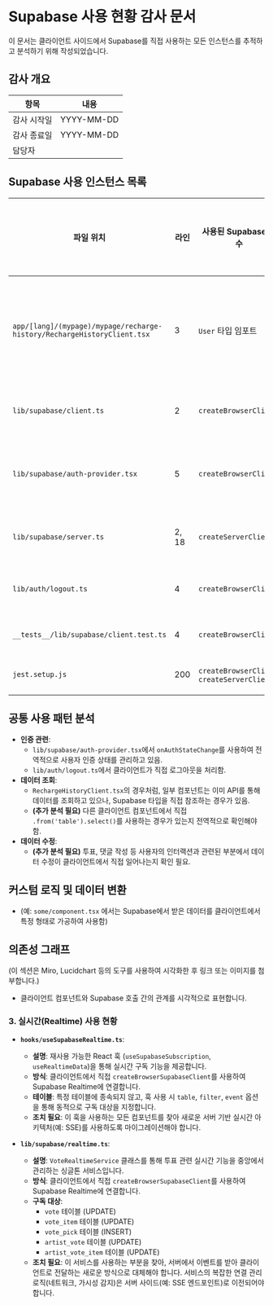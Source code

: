 # Supabase 사용 현황 감사 문서

이 문서는 클라이언트 사이드에서 Supabase를 직접 사용하는 모든 인스턴스를 추적하고 분석하기 위해 작성되었습니다.

## 감사 개요

| 항목 | 내용 |
| --- | --- |
| 감사 시작일 | YYYY-MM-DD |
| 감사 종료일 | YYYY-MM-DD |
| 담당자 | |

## Supabase 사용 인스턴스 목록

| 파일 위치 | 라인 | 사용된 Supabase 함수 | 데이터베이스 작업 (CRUD) | 관련 테이블/RPC | 실시간(Realtime) 사용 여부 | 인증 필요 여부 | 비고 |
|---|---|---|---|---|---|---|---|
| `app/[lang]/(mypage)/mypage/recharge-history/RechargeHistoryClient.tsx` | 3 | `User` 타입 임포트 | - | - | 아니요 | 예 | Supabase 유저 타입을 직접 사용. 데이터 페칭은 `useInfiniteScroll` 훅을 통해 `/api/user/recharge-history` API를 호출하므로 직접적인 DB 연결은 아님. 하지만 타입 의존성 있음. |
| `lib/supabase/client.ts` | 2 | `createBrowserClient` | 클라이언트 생성 | - | 아니요 | - | **(핵심)** 브라우저용 Supabase 클라이언트를 생성하는 주된 파일. 제거 대상 1순위. |
| `lib/supabase/auth-provider.tsx` | 5 | `createBrowserClient` | 클라이언트 생성 | - | 예 | 예 | 인증 상태 변경을 감지하고, 세션을 관리하기 위해 클라이언트를 생성. 실시간 구독(onAuthStateChange) 기능 사용. |
| `lib/supabase/server.ts` | 2, 18 | `createServerClient` | 서버 클라이언트 생성 | - | 아니요 | 예 | 서버 컴포넌트 및 API 라우트에서 사용될 서버용 클라이언트를 생성. 이 파일은 유지 및 강화 대상. |
| `lib/auth/logout.ts` | 4 | `createBrowserClient` | 클라이언트 생성 | `auth.signOut` (Delete) | - | 예 | 로그아웃 처리를 위해 클라이언트에서 직접 `signOut`을 호출. API로 이전 필요. |
| `__tests__/lib/supabase/client.test.ts` | 4 | `createBrowserClient` | 테스트용 모킹 | - | - | - | 테스트 코드. 리팩토링 후 테스트 코드도 함께 수정 필요. |
| `jest.setup.js` | 200 | `createBrowserClient`, `createServerClient` | 테스트용 모킹 | - | - | - | 전역 테스트 설정. 리팩토링 후 테스트 코드도 함께 수정 필요. |

## 공통 사용 패턴 분석

- **인증 관련**:
  - `lib/supabase/auth-provider.tsx`에서 `onAuthStateChange`를 사용하여 전역적으로 사용자 인증 상태를 관리하고 있음.
  - `lib/auth/logout.ts`에서 클라이언트가 직접 로그아웃을 처리함.
- **데이터 조회**:
  - `RechargeHistoryClient.tsx`의 경우처럼, 일부 컴포넌트는 이미 API를 통해 데이터를 조회하고 있으나, Supabase 타입을 직접 참조하는 경우가 있음.
  - **(추가 분석 필요)** 다른 클라이언트 컴포넌트에서 직접 `.from('table').select()`를 사용하는 경우가 있는지 전역적으로 확인해야 함.
- **데이터 수정**:
  - **(추가 분석 필요)** 투표, 댓글 작성 등 사용자의 인터랙션과 관련된 부분에서 데이터 수정이 클라이언트에서 직접 일어나는지 확인 필요.

## 커스텀 로직 및 데이터 변환

- (예: `some/component.tsx` 에서는 Supabase에서 받은 데이터를 클라이언트에서 특정 형태로 가공하여 사용함)

## 의존성 그래프

(이 섹션은 Miro, Lucidchart 등의 도구를 사용하여 시각화한 후 링크 또는 이미지를 첨부합니다.)

- 클라이언트 컴포넌트와 Supabase 호출 간의 관계를 시각적으로 표현합니다. 

### 3. 실시간(Realtime) 사용 현황

- **`hooks/useSupabaseRealtime.ts`**:
  - **설명**: 재사용 가능한 React 훅 (`useSupabaseSubscription`, `useRealtimeData`)을 통해 실시간 구독 기능을 제공합니다.
  - **방식**: 클라이언트에서 직접 `createBrowserSupabaseClient`를 사용하여 Supabase Realtime에 연결합니다.
  - **테이블**: 특정 테이블에 종속되지 않고, 훅 사용 시 `table`, `filter`, `event` 옵션을 통해 동적으로 구독 대상을 지정합니다.
  - **조치 필요**: 이 훅을 사용하는 모든 컴포넌트를 찾아 새로운 서버 기반 실시간 아키텍처(예: SSE)를 사용하도록 마이그레이션해야 합니다.

- **`lib/supabase/realtime.ts`**:
  - **설명**: `VoteRealtimeService` 클래스를 통해 투표 관련 실시간 기능을 중앙에서 관리하는 싱글톤 서비스입니다.
  - **방식**: 클라이언트에서 직접 `createBrowserSupabaseClient`를 사용하여 Supabase Realtime에 연결합니다.
  - **구독 대상**:
    - `vote` 테이블 (UPDATE)
    - `vote_item` 테이블 (UPDATE)
    - `vote_pick` 테이블 (INSERT)
    - `artist_vote` 테이블 (UPDATE)
    - `artist_vote_item` 테이블 (UPDATE)
  - **조치 필요**: 이 서비스를 사용하는 부분을 찾아, 서버에서 이벤트를 받아 클라이언트로 전달하는 새로운 방식으로 대체해야 합니다. 서비스의 복잡한 연결 관리 로직(네트워크, 가시성 감지)은 서버 사이드(예: SSE 엔드포인트)로 이전되어야 합니다. 